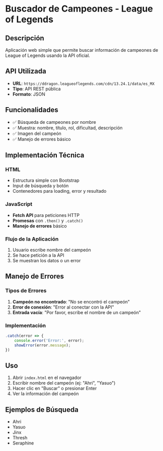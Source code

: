 # Buscador de Campeones - League of Legends

## Descripción
Aplicación web simple que permite buscar información de campeones de League of Legends usando la API oficial.

## API Utilizada
- **URL**: `https://ddragon.leagueoflegends.com/cdn/13.24.1/data/es_MX`
- **Tipo**: API REST pública
- **Formato**: JSON

## Funcionalidades
- ✅ Búsqueda de campeones por nombre
- ✅ Muestra: nombre, título, rol, dificultad, descripción
- ✅ Imagen del campeón
- ✅ Manejo de errores básico

## Implementación Técnica

### HTML
- Estructura simple con Bootstrap
- Input de búsqueda y botón
- Contenedores para loading, error y resultado

### JavaScript
- **Fetch API** para peticiones HTTP
- **Promesas** con `.then()` y `.catch()`
- **Manejo de errores** básico

### Flujo de la Aplicación
1. Usuario escribe nombre del campeón
2. Se hace petición a la API
3. Se muestran los datos o un error

## Manejo de Errores

### Tipos de Errores
1. **Campeón no encontrado**: "No se encontró el campeón"
2. **Error de conexión**: "Error al conectar con la API"
3. **Entrada vacía**: "Por favor, escribe el nombre de un campeón"

### Implementación
```javascript
.catch(error => {
    console.error('Error:', error);
    showError(error.message);
})
```

## Uso
1. Abrir `index.html` en el navegador
2. Escribir nombre del campeón (ej: "Ahri", "Yasuo")
3. Hacer clic en "Buscar" o presionar Enter
4. Ver la información del campeón

## Ejemplos de Búsqueda
- Ahri
- Yasuo  
- Jinx
- Thresh
- Seraphine
